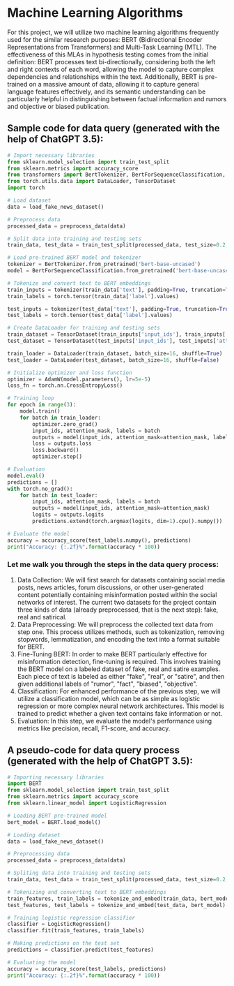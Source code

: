# Machine Learning Algorithms
For this project, we will utilize two machine learning algorithms frequently used for the similar research purposes: BERT (Bidirectional Encoder Representations from Transformers) and Multi-Task Learning (MTL). The effectiveness of this MLAs in hypothesis testing comes from the initial definition: BERT processes text bi-directionally, considering both the left and right contexts of each word, allowing the model to capture complex dependencies and relationships within the text. Additionally, BERT is pre-trained on a massive amount of data, allowing it to capture general language features effectively, and its semantic understanding can be particularly helpful in distinguishing between factual information and rumors and objective or biased publication.


## Sample code for data query (generated with the help of ChatGPT 3.5):
```python
# Import necessary libraries
from sklearn.model_selection import train_test_split
from sklearn.metrics import accuracy_score
from transformers import BertTokenizer, BertForSequenceClassification, AdamW
from torch.utils.data import DataLoader, TensorDataset
import torch

# Load dataset
data = load_fake_news_dataset()

# Preprocess data
processed_data = preprocess_data(data)

# Split data into training and testing sets
train_data, test_data = train_test_split(processed_data, test_size=0.2, random_state=42)

# Load pre-trained BERT model and tokenizer
tokenizer = BertTokenizer.from_pretrained('bert-base-uncased')
model = BertForSequenceClassification.from_pretrained('bert-base-uncased', num_labels=2)

# Tokenize and convert text to BERT embeddings
train_inputs = tokenizer(train_data['text'], padding=True, truncation=True, return_tensors='pt')
train_labels = torch.tensor(train_data['label'].values)

test_inputs = tokenizer(test_data['text'], padding=True, truncation=True, return_tensors='pt')
test_labels = torch.tensor(test_data['label'].values)

# Create DataLoader for training and testing sets
train_dataset = TensorDataset(train_inputs['input_ids'], train_inputs['attention_mask'], train_labels)
test_dataset = TensorDataset(test_inputs['input_ids'], test_inputs['attention_mask'], test_labels)

train_loader = DataLoader(train_dataset, batch_size=16, shuffle=True)
test_loader = DataLoader(test_dataset, batch_size=16, shuffle=False)

# Initialize optimizer and loss function
optimizer = AdamW(model.parameters(), lr=5e-5)
loss_fn = torch.nn.CrossEntropyLoss()

# Training loop
for epoch in range(3):
    model.train()
    for batch in train_loader:
        optimizer.zero_grad()
        input_ids, attention_mask, labels = batch
        outputs = model(input_ids, attention_mask=attention_mask, labels=labels)
        loss = outputs.loss
        loss.backward()
        optimizer.step()

# Evaluation
model.eval()
predictions = []
with torch.no_grad():
    for batch in test_loader:
        input_ids, attention_mask, labels = batch
        outputs = model(input_ids, attention_mask=attention_mask)
        logits = outputs.logits
        predictions.extend(torch.argmax(logits, dim=1).cpu().numpy())

# Evaluate the model
accuracy = accuracy_score(test_labels.numpy(), predictions)
print("Accuracy: {:.2f}%".format(accuracy * 100))
```

### Let me walk you through the steps in the data query process:
1. Data Collection: We will first search for datasets containing social media posts, news articles, forum discussions, or other user-generated content potentially containing misinformation posted within the social networks of interest. The current two datasets for the project contain three kinds of data (already preprocessed, that is the next step): fake, real and satirical.
2. Data Preprocessing: We will preprocess the collected text data from step one. This process utilizes methods, such as tokenization, removing stopwords, lemmatization, and encoding the text into a format suitable for BERT.
3. Fine-Tuning BERT: In order to make BERT particularly effective for misinformation detection, fine-tuning is required. This involves training the BERT model on a labeled dataset of fake, real and satire examples. Each piece of text is labeled as either "fake", "real", or "satire", and then given additional labels of "rumor", "fact", "biased", "objective". 
4. Classification: For enhanced performance of the previous step, we will utilize a classification model, which can be as simple as logistic regression or more complex neural network architectures. This model is trained to predict whether a given text contains fake information or not.
5. Evaluation: In this step, we evaluate the model's performance using metrics like precision, recall, F1-score, and accuracy.


## A pseudo-code for data query process (generated with the help of ChatGPT 3.5):
```python
# Importing necessary libraries
import BERT
from sklearn.model_selection import train_test_split
from sklearn.metrics import accuracy_score
from sklearn.linear_model import LogisticRegression

# Loading BERT pre-trained model
bert_model = BERT.load_model()

# Loading dataset
data = load_fake_news_dataset()

# Preprocessing data
processed_data = preprocess_data(data)

# Spliting data into training and testing sets
train_data, test_data = train_test_split(processed_data, test_size=0.2, random_state=42)

# Tokenizing and converting text to BERT embeddings
train_features, train_labels = tokenize_and_embed(train_data, bert_model)
test_features, test_labels = tokenize_and_embed(test_data, bert_model)

# Training logistic regression classifier
classifier = LogisticRegression()
classifier.fit(train_features, train_labels)

# Making predictions on the test set
predictions = classifier.predict(test_features)

# Evaluating the model
accuracy = accuracy_score(test_labels, predictions)
print("Accuracy: {:.2f}%".format(accuracy * 100))
```
